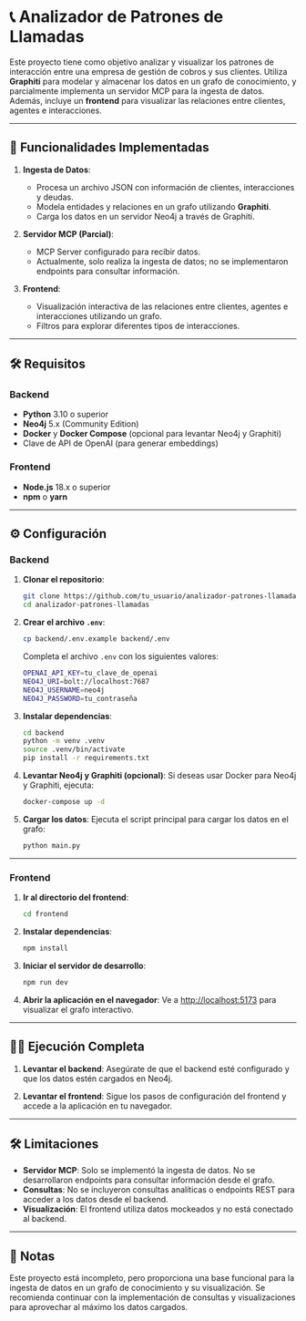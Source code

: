 # 📞 Analizador de Patrones de Llamadas

Este proyecto tiene como objetivo analizar y visualizar los patrones de interacción entre una empresa de gestión de cobros y sus clientes. Utiliza **Graphiti** para modelar y almacenar los datos en un grafo de conocimiento, y parcialmente implementa un servidor MCP para la ingesta de datos. Además, incluye un **frontend** para visualizar las relaciones entre clientes, agentes e interacciones.

---

## 🚀 Funcionalidades Implementadas

1. **Ingesta de Datos**:
   - Procesa un archivo JSON con información de clientes, interacciones y deudas.
   - Modela entidades y relaciones en un grafo utilizando **Graphiti**.
   - Carga los datos en un servidor Neo4j a través de Graphiti.

2. **Servidor MCP (Parcial)**:
   - MCP Server configurado para recibir datos.
   - Actualmente, solo realiza la ingesta de datos; no se implementaron endpoints para consultar información.

3. **Frontend**:
   - Visualización interactiva de las relaciones entre clientes, agentes e interacciones utilizando un grafo.
   - Filtros para explorar diferentes tipos de interacciones.

---

## 🛠️ Requisitos

### Backend
- **Python** 3.10 o superior
- **Neo4j** 5.x (Community Edition)
- **Docker** y **Docker Compose** (opcional para levantar Neo4j y Graphiti)
- Clave de API de OpenAI (para generar embeddings)

### Frontend
- **Node.js** 18.x o superior
- **npm** o **yarn**

---

## ⚙️ Configuración

### Backend

1. **Clonar el repositorio**:
   ```bash
   git clone https://github.com/tu_usuario/analizador-patrones-llamadas.git
   cd analizador-patrones-llamadas
   ```

2. **Crear el archivo `.env`**:
   ```bash
   cp backend/.env.example backend/.env
   ```
   Completa el archivo `.env` con los siguientes valores:
   ```bash
   OPENAI_API_KEY=tu_clave_de_openai
   NEO4J_URI=bolt://localhost:7687
   NEO4J_USERNAME=neo4j
   NEO4J_PASSWORD=tu_contraseña
   ```

3. **Instalar dependencias**:
   ```bash
   cd backend
   python -m venv .venv
   source .venv/bin/activate
   pip install -r requirements.txt
   ```

4. **Levantar Neo4j y Graphiti (opcional)**:
   Si deseas usar Docker para Neo4j y Graphiti, ejecuta:
   ```bash
   docker-compose up -d
   ```

5. **Cargar los datos**:
   Ejecuta el script principal para cargar los datos en el grafo:
   ```bash
   python main.py
   ```

---

### Frontend

1. **Ir al directorio del frontend**:
   ```bash
   cd frontend
   ```

2. **Instalar dependencias**:
   ```bash
   npm install
   ```

3. **Iniciar el servidor de desarrollo**:
   ```bash
   npm run dev
   ```

4. **Abrir la aplicación en el navegador**:
   Ve a [http://localhost:5173](http://localhost:5173) para visualizar el grafo interactivo.

---

## 🏃‍♂️ Ejecución Completa

1. **Levantar el backend**:
   Asegúrate de que el backend esté configurado y que los datos estén cargados en Neo4j.

2. **Levantar el frontend**:
   Sigue los pasos de configuración del frontend y accede a la aplicación en tu navegador.

---

## 🛠️ Limitaciones

- **Servidor MCP**: Solo se implementó la ingesta de datos. No se desarrollaron endpoints para consultar información desde el grafo.
- **Consultas**: No se incluyeron consultas analíticas o endpoints REST para acceder a los datos desde el backend.
- **Visualización**: El frontend utiliza datos mockeados y no está conectado al backend.

---

## 📝 Notas

Este proyecto está incompleto, pero proporciona una base funcional para la ingesta de datos en un grafo de conocimiento y su visualización. Se recomienda continuar con la implementación de consultas y visualizaciones para aprovechar al máximo los datos cargados.